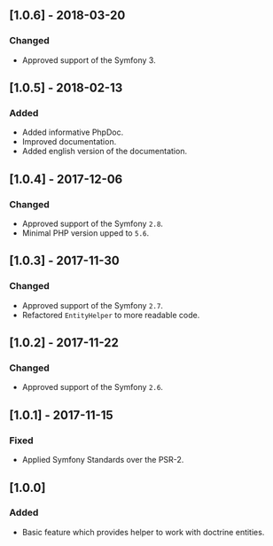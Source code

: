 ## [1.0.6] - 2018-03-20
### Changed
- Approved support of the Symfony 3.

## [1.0.5] - 2018-02-13
### Added
- Added informative PhpDoc.
- Improved documentation.
- Added english version of the documentation.

## [1.0.4] - 2017-12-06
### Changed
- Approved support of the Symfony `2.8`.
- Minimal PHP version upped to `5.6`.

## [1.0.3] - 2017-11-30
### Changed
- Approved support of the Symfony `2.7`.
- Refactored `EntityHelper` to more readable code.

## [1.0.2] - 2017-11-22
### Changed
- Approved support of the Symfony `2.6`.

## [1.0.1] - 2017-11-15
### Fixed
- Applied Symfony Standards over the PSR-2.

## [1.0.0]
### Added
- Basic feature which provides helper to work with doctrine entities.
